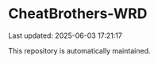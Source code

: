 # CheatBrothers-WRD

Last updated: 2025-06-03 17:21:17

This repository is automatically maintained.
